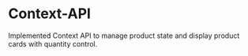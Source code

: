 # Context-API
Implemented Context API to manage product state and display product cards with quantity control.
